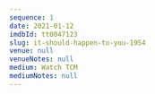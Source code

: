```yaml
---
sequence: 1
date: 2021-01-12
imdbId: tt0047123
slug: it-should-happen-to-you-1954
venue: null
venueNotes: null
medium: Watch TCM
mediumNotes: null
---
```


